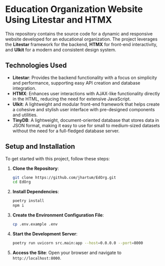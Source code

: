 # Education Organization Website Using Litestar and HTMX

This repository contains the source code for a dynamic and responsive website developed for an educational organization. 
The project leverages the **Litestar** framework for the backend, **HTMX** for front-end interactivity, and **UIkit** for a modern and consistent design system.

## Technologies Used
- **Litestar**: Provides the backend functionality with a focus on simplicity and performance, supporting easy API creation and database integration.
- **HTMX**: Enhances user interactions with AJAX-like functionality directly in the HTML, reducing the need for extensive JavaScript.
- **UIkit**: A lightweight and modular front-end framework that helps create a cohesive and stylish user interface with pre-designed components and utilities.
- **TinyDB**: A lightweight, document-oriented database that stores data in JSON format, making it easy to use for small to medium-sized datasets without the need for a full-fledged database server.

## Setup and Installation
To get started with this project, follow these steps:

1. **Clone the Repository**:
   ```bash
   git clone https://github.com/jhartum/EdOrg.git
   cd EdOrg
   ```

2. **Install Dependencies**:
   ```bash
   poetry install
   npm i
   ```
3. **Create the Environment Configuration File**:
   ```bash
   cp .env.example .env
   ```

4. **Start the Development Server**:
   ```bash
   poetry run uvicorn src.main:app --host=0.0.0.0 --port=8000
   ```

5. **Access the Site**: Open your browser and navigate to `http://localhost:8000`.
